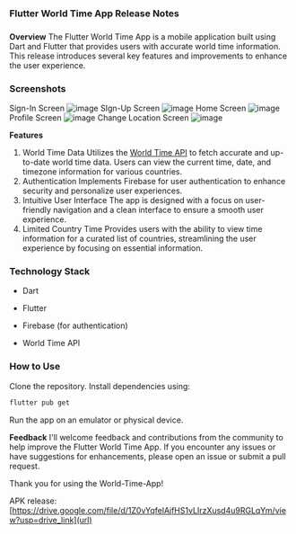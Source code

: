 ### **Flutter World Time App Release Notes**

###

**Overview**
The Flutter World Time App is a mobile application built using Dart and Flutter that provides users with accurate world time information. This release introduces several key features and improvements to enhance the user experience.

###

### **Screenshots**

Sign-In Screen
![image](https://github.com/Vustron/Flutter-World-Time/assets/121848978/ada71a95-340c-4749-bc02-467d908fb3a3)
SIgn-Up Screen
![image](https://github.com/Vustron/Flutter-World-Time/assets/121848978/49e61d6c-ea3c-4f77-8bb8-868804b6c51c)
Home Screen
![image](https://github.com/Vustron/Flutter-World-Time/assets/121848978/053744ad-7db0-4a08-a5ef-a01f541a0f96)
Profile Screen
![image](https://github.com/Vustron/Flutter-World-Time/assets/121848978/807db2b0-ef30-4083-ba1f-e383b15e446f)
Change Location Screen
![image](https://github.com/Vustron/Flutter-World-Time/assets/121848978/8e25e1a3-fcdb-4687-b52e-78af143ff8b8)

**Features**

1. World Time Data
   Utilizes the [World Time API](https://worldtimeapi.org/) to fetch accurate and up-to-date world time data.
   Users can view the current time, date, and timezone information for various countries.
2. Authentication
   Implements Firebase for user authentication to enhance security and personalize user experiences.
3. Intuitive User Interface
   The app is designed with a focus on user-friendly navigation and a clean interface to ensure a smooth user experience.
4. Limited Country Time
   Provides users with the ability to view time information for a curated list of countries, streamlining the user experience by focusing on essential information.

### **Technology Stack**

- Dart

- Flutter

- Firebase (for authentication)

- World Time API

### **How to Use**

Clone the repository.
Install dependencies using:

```bash
flutter pub get
```

Run the app on an emulator or physical device.

**Feedback**
I'll welcome feedback and contributions from the community to help improve the Flutter World Time App. If you encounter any issues or have suggestions for enhancements, please open an issue or submit a pull request.

Thank you for using the World-Time-App!

APK release:
[https://drive.google.com/file/d/1Z0vYqfelAjfHS1vLIrzXusd4u9RGLqYm/view?usp=drive_link](url)
